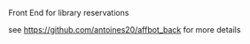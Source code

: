 Front End for library reservations 

see https://github.com/antoines20/affbot_back for more details
